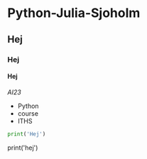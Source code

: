 # Python-Julia-Sjoholm
## Hej
###  Hej
#### Hej
*AI23*
- Python
- course 
- ITHS
``` python
print('Hej')
```
print('hej') 

